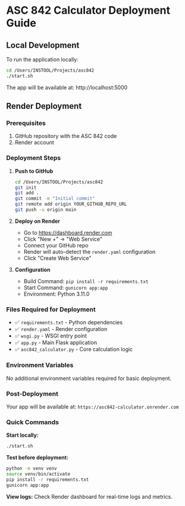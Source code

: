 # ASC 842 Calculator Deployment Guide

## Local Development

To run the application locally:

```bash
cd /Users/INSTOOL/Projects/asc842
./start.sh
```

The app will be available at: http://localhost:5000

## Render Deployment

### Prerequisites
1. GitHub repository with the ASC 842 code
2. Render account

### Deployment Steps

1. **Push to GitHub**
   ```bash
   cd /Users/INSTOOL/Projects/asc842
   git init
   git add .
   git commit -m "Initial commit"
   git remote add origin YOUR_GITHUB_REPO_URL
   git push -u origin main
   ```

2. **Deploy on Render**
   - Go to https://dashboard.render.com
   - Click "New +" → "Web Service"
   - Connect your GitHub repo
   - Render will auto-detect the `render.yaml` configuration
   - Click "Create Web Service"

3. **Configuration**
   - Build Command: `pip install -r requirements.txt`
   - Start Command: `gunicorn app:app`
   - Environment: Python 3.11.0

### Files Required for Deployment
- ✅ `requirements.txt` - Python dependencies
- ✅ `render.yaml` - Render configuration
- ✅ `wsgi.py` - WSGI entry point
- ✅ `app.py` - Main Flask application
- ✅ `asc842_calculator.py` - Core calculation logic

### Environment Variables
No additional environment variables required for basic deployment.

### Post-Deployment
Your app will be available at:
`https://asc842-calculator.onrender.com`

### Quick Commands

**Start locally:**
```bash
./start.sh
```

**Test before deployment:**
```bash
python -m venv venv
source venv/bin/activate
pip install -r requirements.txt
gunicorn app:app
```

**View logs:**
Check Render dashboard for real-time logs and metrics.